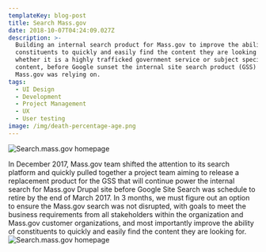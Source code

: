 ```yaml
---
templateKey: blog-post
title: Search Mass.gov
date: 2018-10-07T04:24:09.027Z
description: >-
  Building an internal search product for Mass.gov to improve the ability of
  constituents to quickly and easily find the content they are looking for -
  whether it is a highly trafficked government service or subject specific
  content, before Google sunset the internal site search product (GSS) that
  Mass.gov was relying on.
tags:
  - UI Design
  - Development
  - Project Management
  - UX
  - User testing
image: /img/death-percentage-age.png
---
```

![Search.mass.gov homepage](/img/search.jpg)

In December 2017, Mass.gov team shifted the attention to its search platform and quickly pulled together a project team aiming to release a replacement product for the GSS that will continue power the internal search for Mass.gov Drupal site before Google Site Search was schedule to retire by the end of March 2017. In 3 months, we must figure out an option to ensure the Mass.gov search was not disrupted, with goals to meet the business requirements from all stakeholders within the organization and Mass.gov customer organizations, and most importantly improve the ability of constituents to quickly and easily find the content they are looking for.
![Search.mass.gov homepage](/img/search.jpg)
